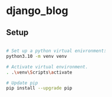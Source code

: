 # django_blog

## Setup

```bash

# Set up a python virtual enivronment:
python3.10 -m venv venv

# Activate virtual environment.
. .\venv\Scripts\activate

# Update pip
pip install --upgrade pip
```
